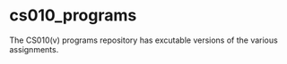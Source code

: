 cs010_programs
===================

The CS010(v) programs repository has excutable versions of the various assignments.
